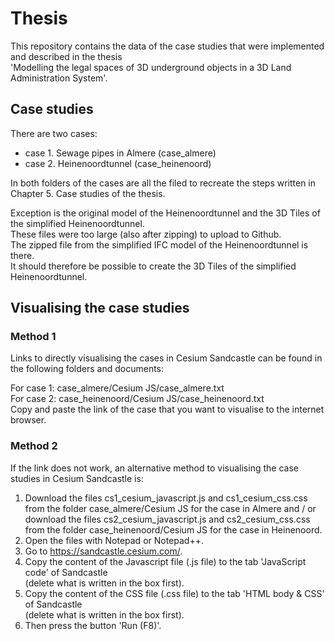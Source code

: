 # Thesis

This repository contains the data of the case studies that were implemented and described in the thesis <br>
'Modelling the legal spaces of 3D underground objects in a 3D Land Administration System'.

## Case studies

There are two cases: <br> 
- case 1. Sewage pipes in Almere (case_almere) <br>
- case 2. Heinenoordtunnel (case_heinenoord) <br> 

In both folders of the cases are all the filed to recreate the steps written in Chapter 5. Case studies of the thesis.

Exception is the original model of the Heinenoordtunnel and the 3D Tiles of the simplified Heinenoordtunnel. <br>
These files were too large (also after zipping) to upload to Github. <br>
The zipped file from the simplified IFC model of the Heinenoordtunnel is there. <br>
It should therefore be possible to create the 3D Tiles of the simplified Heinenoordtunnel. <br>

## Visualising the case studies


### Method 1

Links to directly visualising the cases in Cesium Sandcastle can be found in the following folders and documents: <br>

For case 1: case_almere/Cesium JS/case_almere.txt <br> 
For case 2: case_heinenoord/Cesium JS/case_heinenoord.txt <br>
Copy and paste the link of the case that you want to visualise to the internet browser. <br>

### Method 2

If the link does not work, an alternative method to visualising the case studies in Cesium Sandcastle is: <br>

1. Download the files cs1_cesium_javascript.js and cs1_cesium_css.css from the folder case_almere/Cesium JS for the case in Almere and / or 
download the files cs2_cesium_javascript.js and cs2_cesium_css.css from the folder case_heinenoord/Cesium JS for the case in Heinenoord. <br>
2. Open the files with Notepad or Notepad++. <br>
3. Go to https://sandcastle.cesium.com/. <br>
4. Copy the content of the Javascript file (.js file) to the tab 'JavaScript code' of Sandcastle <br> (delete what is written in the box first). 
5. Copy the content of the CSS file (.css file) to the tab 'HTML body & CSS' of Sandcastle <br> (delete what is written in the box first). 
6. Then press the button 'Run (F8)'. <br>

